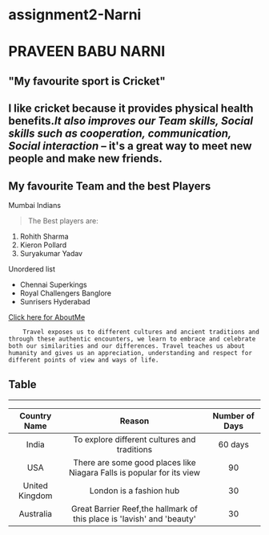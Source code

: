 # assignment2-Narni
# PRAVEEN BABU NARNI
## "My favourite sport is Cricket"

I like cricket because it provides physical health benefits.***It also improves our Team skills, Social skills such as cooperation, communication, Social interaction*** – it's a great way to meet new people and make new friends.
-----------------
My favourite Team and the best Players
-----------------
Mumbai Indians
>The Best players are:
1. Rohith Sharma
2. Kieron Pollard
3. Suryakumar Yadav

Unordered list
* Chennai Superkings 
* Royal Challengers Banglore
* Sunrisers Hyderabad

[Click here for AboutMe](AboutMe.md)

        Travel exposes us to different cultures and ancient traditions and through these authentic encounters, we learn to embrace and celebrate both our similarities and our differences. Travel teaches us about humanity and gives us an appreciation, understanding and respect for different points of view and ways of life.

## Table
----------

| Country Name | Reason | Number of Days |
|:-------------------:|:------:|:--------------:|
|  India       | To explore different cultures and traditions |60 days|
|USA|There are some good places like Niagara Falls is popular for its view| 90|
|   United Kingdom| London is a fashion hub | 30   |
|         Australia | Great Barrier Reef,the hallmark of this place is 'Iavish' and 'beauty'   |   30   |


